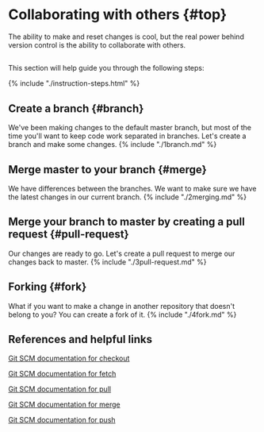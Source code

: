 # Collaborating with others {#top}
The ability to make and reset changes is cool, but the real power behind version control is the ability to collaborate with others. 

<!-- trick markdown to give me a little space between these two sections of text -->
## 

This section will help guide you through the following steps:

{% include "./instruction-steps.html" %}

## Create a branch {#branch} <span class="navigate-top"><a href="#top" title="Take me to the top of page"><i class="fa fa-chevron-circle-up" aria-hidden="true"></i></a></span>
We've been making changes to the default master branch, but most of the time you'll want to keep code work separated in branches. Let's create a branch and make some changes.
{% include "./1branch.md" %}

## Merge master to your branch {#merge} <span class="navigate-top"><a href="#top" title="Take me to the top of page"><i class="fa fa-chevron-circle-up" aria-hidden="true"></i></a></span>
We have differences between the branches. We want to make sure we have the latest changes in our current branch.
{% include "./2merging.md" %}

## Merge your branch to master by creating a pull request {#pull-request} <span class="navigate-top"><a href="#top" title="Take me to the top of page"><i class="fa fa-chevron-circle-up" aria-hidden="true"></i></a></span>
Our changes are ready to go. Let's create a pull request to merge our changes back to master. 
{% include "./3pull-request.md" %}

## Forking {#fork} <span class="navigate-top"><a href="#top" title="Take me to the top of page"><i class="fa fa-chevron-circle-up" aria-hidden="true"></i></a></span>
What if you want to make a change in another repository that doesn't belong to you? You can create a fork of it. 
{% include "./4fork.md" %}


<!-- trick markdown to give me a little space between these two sections of text -->
## 

## References and helpful links <span class="navigate-top"><a href="#top" title="Take me to the top of page"><i class="fa fa-chevron-circle-up" aria-hidden="true"></i></a></span>
[Git SCM documentation for checkout](https://git-scm.com/docs/git-checkout)

[Git SCM documentation for fetch](https://git-scm.com/docs/git-fetch)

[Git SCM documentation for pull](https://git-scm.com/docs/git-pull)

[Git SCM documentation for merge](https://git-scm.com/docs/git-merge)

[Git SCM documentation for push](https://git-scm.com/docs/git-push)
